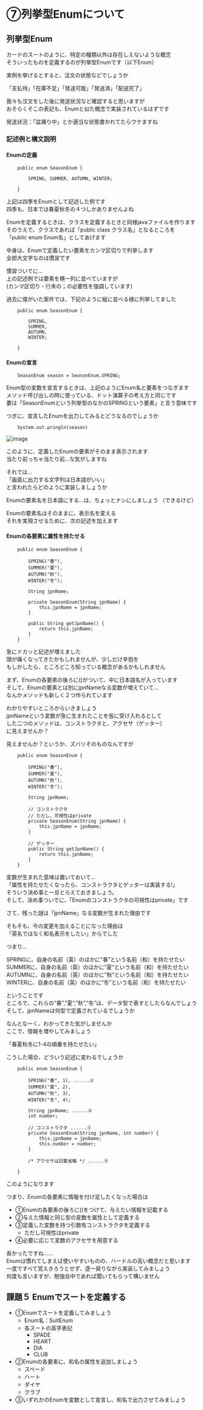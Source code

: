 # ⑦列挙型Enumについて

## 列挙型Enum

カードのスートのように、特定の種類以外は存在しえないような概念  
そういったものを定義するのが列挙型Enumです（以下Enum）  
  
実例を挙げるとすると、注文の状態などでしょうか  
  
「支払待」「在庫不足」「発送可能」「発送済」「配送完了」  
  
我々も注文をした後に発送状況など確認すると思いますが  
おそらくそこの表記も、Enumと似た概念で実装されているはずです 
   
発送状況：「盆踊り中」とか適当な状態書かれてたらウケますね  

### 記述例と構文説明
#### Enumの定義

```
    public enum SeasonEnum {

        SPRING, SUMMER, AUTUMN, WINTER;

    }
```

上記は四季をEnumとして記述した例です  
四季も、日本では春夏秋冬の４つしかありませんよね  
  
Enumを定義するときは、クラスを定義するときと同様javaファイルを作ります  
そのうえで、クラスであれば「public class クラス名」となるところを  
「public enum Enum名」としてあげます  
  
中身は、Enumで定義したい要素をカンマ区切りで列挙します  
全部大文字なのは慣習です  
  
慣習ついでに...  
上の記述例では要素を横一列に並べていますが  
(カンマ区切り・行末の；の必要性を強調しています)  
  
過去に僕がいた案件では、下記のように縦に並べる様に列挙してました  

```
    public enum SeasonEnum {

        SPRING, 
        SUMMER, 
        AUTUMN, 
        WINTER;

    }
```

#### Enumの宣言

```
    SeasonEnum season = SeasonEnum.SPRING;
```

Enum型の変数を宣言するときは、上記のようにEnum名と要素をつなぎます  
メソッド呼び出しの時に使っている、ドット演算子の考え方と同じです  
要は「SeasonEnumという列挙型のなかのSPRINGという要素」と言う意味です  
  
つぎに、宣言したEnumを出力してみるとどうなるのでしょうか  


```
    System.out.pringln(season)
```

![image](../Images/02_07_01.png)

このように、定義したEnumの要素がそのまま表示されます  
当たり前っちゃ当たり前...な気がしますね  
  
それでは...  
「画面に出力する文字列は日本語がいい」  
と言われたらどのように実装しましょうか  
  
Enumの要素名を日本語にする...は、ちょっとナシにしましょう 
（できるけど）  
   
Enumの要素名はそのままに、表示名を変える  
それを実現させるために、次の記述を加えます

#### Enumの各要素に属性を持たせる

```
    public enum SeasonEnum {

        SPRING("春"),
        SUMMER("夏"),
        AUTUMN("秋"),
        WINTER("冬");

        String jpnName;

        private SeasonEnum(String jpnName) {
            this.jpnName = jpnName;
        }

        public String getJpnName() {
            return this.jpnName;
        }
    }
```

急にドカッと記述が増えました  
頭が痛くなってきたかもしれませんが、少しだけ辛抱を  
もしかしたら、ところどころ知っている概念があるかもしれません  
  
まず、Enumの各要素の後ろに()がついて、中に日本語名が入っています  
そして、Enumの要素とは別にjpnNameなる変数が増えていて...  
なんかメソッドも新しく２つ作られています  

わかりやすいところからいきましょう  
jpnNameという変数が急に生まれたことを仮に受け入れるとして  
した二つのメソッドは、コンストラクタと、アクセサ（ゲッター）  
に見えませんか？  

見えませんか？というか、ズバリそのものなんですが  
  
```
    public enum SeasonEnum {

        SPRING("春"),
        SUMMER("夏"),
        AUTUMN("秋"),
        WINTER("冬");

        String jpnName;

        // コンストラクタ
        // ただし、可視性はprivate
        private SeasonEnum(String jpnName) {
            this.jpnName = jpnName;
        }

        // ゲッター
        public String getJpnName() {
            return this.jpnName;
        }
    }
```

変数が生まれた意味は置いておいて...  
「属性を持たせたくなったら、コンストラクタとゲッターは実装する!」  
そういう決め事と一旦とらえておきましょう。  
そして、決め事ついでに、「Enumのコンストラクタの可視性はprivate」です  
  
さて、残った謎は「jpnName」なる変数が生まれた理由です  
  
そもそも、今の変更を加えることになった理由は  
「英名ではなく和名表示をしたい」からでした  
  
つまり...  
  
SPRINGに、自身の名前（英）のほかに”春”という名前（和）を持たせたい  
SUMMERに、自身の名前（英）のほかに”夏”という名前（和）を持たせたい  
AUTUMNに、自身の名前（英）のほかに”秋”という名前（和）を持たせたい  
WINTERに、自身の名前（英）のほかに”冬”という名前（和）を持たせたい  
  
ということです  
ところで、これらの”春”,”夏”,”秋”,”冬”は、データ型で表すとしたらなんでしょう  
そして、jpnNameは何型で定義されているでしょうか  
  
なんとなーく、わかってきた気がしませんか  
ここで、情報を増やしてみましょう  
  
「春夏秋冬に1-4の順番を持たせたい」  
  
こうした場合、どういう記述に変わるでしょうか  

```
    public enum SeasonEnum {

        SPRING("春", 1), ......①
        SUMMER("夏", 2),
        AUTUMN("秋", 3),
        WINTER("冬", 4);

        String jpnName; ......②
        int number;

        // コンストラクタ ......③
        private SeasonEnum(String jpnName, int number) {
            this.jpnName = jpnName;
            this.number = number;
        }

        /* アクセサは記載省略 */ ......④

    }
```

このようになります  
  
つまり、Enumの各要素に情報を付け足したくなった場合は  
  * ①Enumの各要素の後ろに()をつけて、与えたい情報を記載する
  * ②与えた情報と同じ型の変数を属性として定義する
  * ③定義した変数を持つ引数有コンストラクタを定義する
    * ただし可視性はprivate
  * ④必要に応じて変数のアクセサを用意する
  
長かったですね......  
Enumは慣れてしまえば使いやすいものの、ハードルの高い概念だと思います  
一度ですべて覚えきろうとせず、逐一戻りながら実装してみましょう  
何度も言いますが、勉強会中であれば聞いてもらって構いません  

## 課題５ Enumでスートを定義する

  * ①Enumでスートを定義してみましょう
    * Enum名：SuitEnum
    * 各スートの英字表記
      * SPADE
      * HEART
      * DIA
      * CLUB
  * ②Enumの各要素に、和名の属性を追加しましょう
    * スペード
    * ハート
    * ダイヤ
    * クラブ
  * ③いずれかのEnumを変数として宣言し、和名で出力させてみましょう